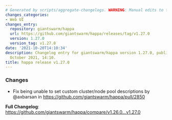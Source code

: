 ```yaml
---
# Generated by scripts/aggregate-changelogs. WARNING: Manual edits to this files will be overwritten.
changes_categories:
- Web UI
changes_entry:
  repository: giantswarm/happa
  url: https://github.com/giantswarm/happa/releases/tag/v1.27.0
  version: 1.27.0
  version_tag: v1.27.0
date: '2021-10-20T14:10:34'
description: Changelog entry for giantswarm/happa version 1.27.0, published on 20
  October 2021, 14:10.
title: happa release v1.27.0
---
```


<!-- Release notes generated using configuration in .github/release.yml at master -->

### Changes
* Fix being unable to set custom cluster/node pool descriptions by @axbarsan in https://github.com/giantswarm/happa/pull/2850


**Full Changelog**: https://github.com/giantswarm/happa/compare/v1.26.0...v1.27.0
